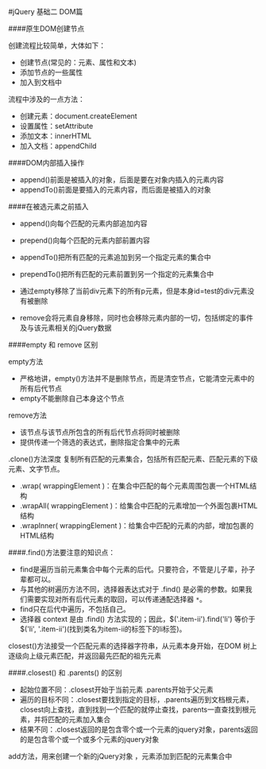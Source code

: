 #jQuery 基础二 DOM篇

####原生DOM创建节点

创建流程比较简单，大体如下：

- 创建节点(常见的：元素、属性和文本)
- 添加节点的一些属性
- 加入到文档中

流程中涉及的一点方法：

- 创建元素：document.createElement
- 设置属性：setAttribute
- 添加文本：innerHTML
- 加入文档：appendChild

####DOM内部插入操作

- append()前面是被插入的对象，后面是要在对象内插入的元素内容
- appendTo()前面是要插入的元素内容，而后面是被插入的对象

####在被选元素之前插入

- append()向每个匹配的元素内部追加内容
- prepend()向每个匹配的元素内部前置内容
- appendTo()把所有匹配的元素追加到另一个指定元素的集合中
- prependTo()把所有匹配的元素前置到另一个指定的元素集合中

- 通过empty移除了当前div元素下的所有p元素，但是本身id=test的div元素没有被删除
- remove会将元素自身移除，同时也会移除元素内部的一切，包括绑定的事件及与该元素相关的jQuery数据

####empty 和 remove 区别

empty方法

- 严格地讲，empty()方法并不是删除节点，而是清空节点，它能清空元素中的所有后代节点
- empty不能删除自己本身这个节点

remove方法

- 该节点与该节点所包含的所有后代节点将同时被删除
- 提供传递一个筛选的表达式，删除指定合集中的元素

.clone()方法深度 复制所有匹配的元素集合，包括所有匹配元素、匹配元素的下级元素、文字节点。

- .wrap( wrappingElement )：在集合中匹配的每个元素周围包裹一个HTML结构
- .wrapAll( wrappingElement )：给集合中匹配的元素增加一个外面包裹HTML结构
- .wrapInner( wrappingElement )：给集合中匹配的元素的内部，增加包裹的HTML结构

####.find()方法要注意的知识点：

- find是遍历当前元素集合中每个元素的后代。只要符合，不管是儿子辈，孙子辈都可以。
- 与其他的树遍历方法不同，选择器表达式对于 .find() 是必需的参数。如果我们需要实现对所有后代元素的取回，可以传递通配选择器 `*`。
- find只在后代中遍历，不包括自己。
- 选择器 context 是由 .find() 方法实现的；因此，$('.item-ii').find('li') 等价于 $('li', '.item-ii')(找到类名为item-ii的标签下的li标签)。

closest()方法接受一个匹配元素的选择器字符串，从元素本身开始，在DOM 树上逐级向上级元素匹配，并返回最先匹配的祖先元素

####.closest() 和 .parents() 的区别

- 起始位置不同：.closest开始于当前元素 .parents开始于父元素
- 遍历的目标不同：.closest要找到指定的目标，.parents遍历到文档根元素，closest向上查找，直到找到一个匹配的就停止查找，parents一直查找到根元素，并将匹配的元素加入集合
- 结果不同：.closest返回的是包含零个或一个元素的jquery对象，parents返回的是包含零个或一个或多个元素的jquery对象

add方法，用来创建一个新的jQuery对象 ，元素添加到匹配的元素集合中
